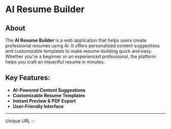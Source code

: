 # AI Resume Builder

## About
The **AI Resume Builder** is a web application that helps users create professional resumes using AI. It offers personalized content suggestions and customizable templates to make resume-building quick and easy. Whether you're a beginner or an experienced professional, the platform helps you craft an impactful resume in minutes.

## Key Features:
- **AI-Powered Content Suggestions**
- **Customizable Resume Templates**
- **Instant Preview & PDF Export**
- **User-Friendly Interface**

---

Unique URL :-


